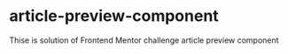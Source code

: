 # article-preview-component
Thise is solution of Frontend Mentor challenge article preview component
